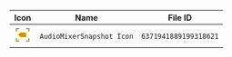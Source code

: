 | Icon | Name | File ID |
| ---  | ---  | ---     |
| ![](AudioMixerSnapshot%20Icon.png) | `AudioMixerSnapshot Icon` | `6371941889199318621` |
